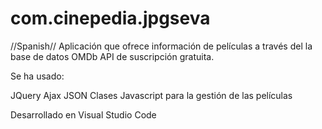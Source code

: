 # com.cinepedia.jpgseva
//Spanish// Aplicación que ofrece información de películas a través del la base de datos OMDb API de suscripción gratuita.

Se ha usado:

JQuery
Ajax
JSON
Clases Javascript para la gestión de las películas

Desarrollado en Visual Studio Code
